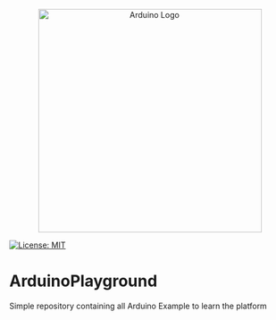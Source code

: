 <p align="center">
  <a target="_blank"><img src="https://user-images.githubusercontent.com/22296699/123764029-b2ce8280-d8c4-11eb-970e-c41f46183277.png" width="400" alt="Arduino Logo" /></a>
</p>

[![License: MIT](https://img.shields.io/badge/License-MIT-blue.svg)](https://github.com/fedexu/ArduinoPlayground/blob/master/LICENSE)

# ArduinoPlayground
Simple repository containing all Arduino Example to learn the platform
